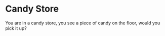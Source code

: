 # Candy Store

You are in a candy store, you see a piece of candy on the floor, would you pick it up?
